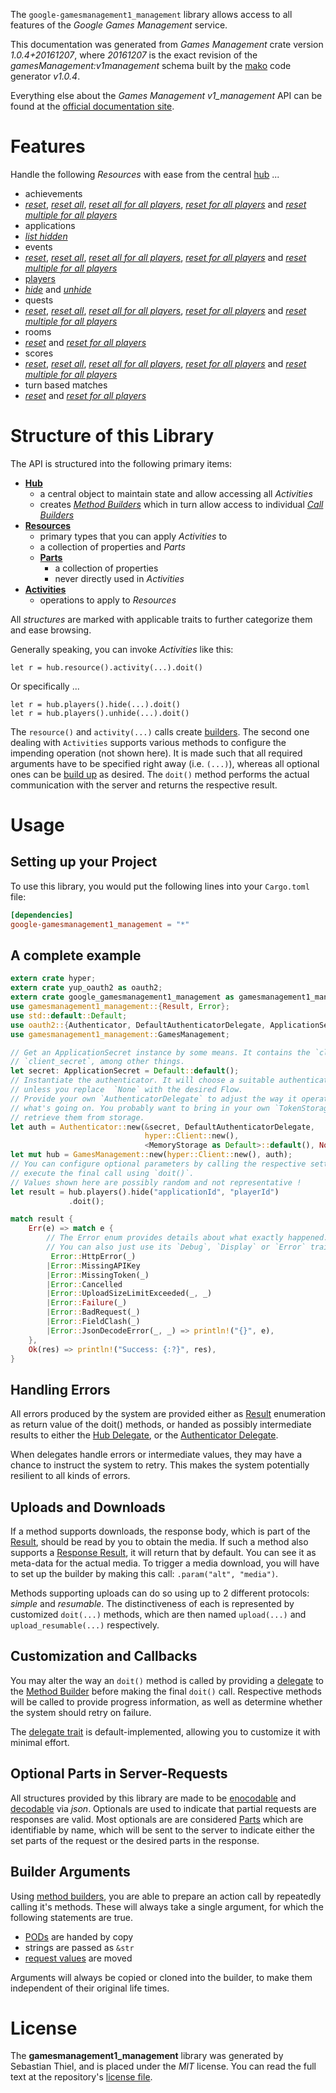 <!---
DO NOT EDIT !
This file was generated automatically from 'src/mako/api/README.md.mako'
DO NOT EDIT !
-->
The `google-gamesmanagement1_management` library allows access to all features of the *Google Games Management* service.

This documentation was generated from *Games Management* crate version *1.0.4+20161207*, where *20161207* is the exact revision of the *gamesManagement:v1management* schema built by the [mako](http://www.makotemplates.org/) code generator *v1.0.4*.

Everything else about the *Games Management* *v1_management* API can be found at the
[official documentation site](https://developers.google.com/games/services).
# Features

Handle the following *Resources* with ease from the central [hub](https://docs.rs/google-gamesmanagement1_management/1.0.4+20161207/google_gamesmanagement1_management/struct.GamesManagement.html) ... 

* achievements
 * [*reset*](https://docs.rs/google-gamesmanagement1_management/1.0.4+20161207/google_gamesmanagement1_management/struct.AchievementResetCall.html), [*reset all*](https://docs.rs/google-gamesmanagement1_management/1.0.4+20161207/google_gamesmanagement1_management/struct.AchievementResetAllCall.html), [*reset all for all players*](https://docs.rs/google-gamesmanagement1_management/1.0.4+20161207/google_gamesmanagement1_management/struct.AchievementResetAllForAllPlayerCall.html), [*reset for all players*](https://docs.rs/google-gamesmanagement1_management/1.0.4+20161207/google_gamesmanagement1_management/struct.AchievementResetForAllPlayerCall.html) and [*reset multiple for all players*](https://docs.rs/google-gamesmanagement1_management/1.0.4+20161207/google_gamesmanagement1_management/struct.AchievementResetMultipleForAllPlayerCall.html)
* applications
 * [*list hidden*](https://docs.rs/google-gamesmanagement1_management/1.0.4+20161207/google_gamesmanagement1_management/struct.ApplicationListHiddenCall.html)
* events
 * [*reset*](https://docs.rs/google-gamesmanagement1_management/1.0.4+20161207/google_gamesmanagement1_management/struct.EventResetCall.html), [*reset all*](https://docs.rs/google-gamesmanagement1_management/1.0.4+20161207/google_gamesmanagement1_management/struct.EventResetAllCall.html), [*reset all for all players*](https://docs.rs/google-gamesmanagement1_management/1.0.4+20161207/google_gamesmanagement1_management/struct.EventResetAllForAllPlayerCall.html), [*reset for all players*](https://docs.rs/google-gamesmanagement1_management/1.0.4+20161207/google_gamesmanagement1_management/struct.EventResetForAllPlayerCall.html) and [*reset multiple for all players*](https://docs.rs/google-gamesmanagement1_management/1.0.4+20161207/google_gamesmanagement1_management/struct.EventResetMultipleForAllPlayerCall.html)
* [players](https://docs.rs/google-gamesmanagement1_management/1.0.4+20161207/google_gamesmanagement1_management/struct.Player.html)
 * [*hide*](https://docs.rs/google-gamesmanagement1_management/1.0.4+20161207/google_gamesmanagement1_management/struct.PlayerHideCall.html) and [*unhide*](https://docs.rs/google-gamesmanagement1_management/1.0.4+20161207/google_gamesmanagement1_management/struct.PlayerUnhideCall.html)
* quests
 * [*reset*](https://docs.rs/google-gamesmanagement1_management/1.0.4+20161207/google_gamesmanagement1_management/struct.QuestResetCall.html), [*reset all*](https://docs.rs/google-gamesmanagement1_management/1.0.4+20161207/google_gamesmanagement1_management/struct.QuestResetAllCall.html), [*reset all for all players*](https://docs.rs/google-gamesmanagement1_management/1.0.4+20161207/google_gamesmanagement1_management/struct.QuestResetAllForAllPlayerCall.html), [*reset for all players*](https://docs.rs/google-gamesmanagement1_management/1.0.4+20161207/google_gamesmanagement1_management/struct.QuestResetForAllPlayerCall.html) and [*reset multiple for all players*](https://docs.rs/google-gamesmanagement1_management/1.0.4+20161207/google_gamesmanagement1_management/struct.QuestResetMultipleForAllPlayerCall.html)
* rooms
 * [*reset*](https://docs.rs/google-gamesmanagement1_management/1.0.4+20161207/google_gamesmanagement1_management/struct.RoomResetCall.html) and [*reset for all players*](https://docs.rs/google-gamesmanagement1_management/1.0.4+20161207/google_gamesmanagement1_management/struct.RoomResetForAllPlayerCall.html)
* scores
 * [*reset*](https://docs.rs/google-gamesmanagement1_management/1.0.4+20161207/google_gamesmanagement1_management/struct.ScoreResetCall.html), [*reset all*](https://docs.rs/google-gamesmanagement1_management/1.0.4+20161207/google_gamesmanagement1_management/struct.ScoreResetAllCall.html), [*reset all for all players*](https://docs.rs/google-gamesmanagement1_management/1.0.4+20161207/google_gamesmanagement1_management/struct.ScoreResetAllForAllPlayerCall.html), [*reset for all players*](https://docs.rs/google-gamesmanagement1_management/1.0.4+20161207/google_gamesmanagement1_management/struct.ScoreResetForAllPlayerCall.html) and [*reset multiple for all players*](https://docs.rs/google-gamesmanagement1_management/1.0.4+20161207/google_gamesmanagement1_management/struct.ScoreResetMultipleForAllPlayerCall.html)
* turn based matches
 * [*reset*](https://docs.rs/google-gamesmanagement1_management/1.0.4+20161207/google_gamesmanagement1_management/struct.TurnBasedMatcheResetCall.html) and [*reset for all players*](https://docs.rs/google-gamesmanagement1_management/1.0.4+20161207/google_gamesmanagement1_management/struct.TurnBasedMatcheResetForAllPlayerCall.html)




# Structure of this Library

The API is structured into the following primary items:

* **[Hub](https://docs.rs/google-gamesmanagement1_management/1.0.4+20161207/google_gamesmanagement1_management/struct.GamesManagement.html)**
    * a central object to maintain state and allow accessing all *Activities*
    * creates [*Method Builders*](https://docs.rs/google-gamesmanagement1_management/1.0.4+20161207/google_gamesmanagement1_management/trait.MethodsBuilder.html) which in turn
      allow access to individual [*Call Builders*](https://docs.rs/google-gamesmanagement1_management/1.0.4+20161207/google_gamesmanagement1_management/trait.CallBuilder.html)
* **[Resources](https://docs.rs/google-gamesmanagement1_management/1.0.4+20161207/google_gamesmanagement1_management/trait.Resource.html)**
    * primary types that you can apply *Activities* to
    * a collection of properties and *Parts*
    * **[Parts](https://docs.rs/google-gamesmanagement1_management/1.0.4+20161207/google_gamesmanagement1_management/trait.Part.html)**
        * a collection of properties
        * never directly used in *Activities*
* **[Activities](https://docs.rs/google-gamesmanagement1_management/1.0.4+20161207/google_gamesmanagement1_management/trait.CallBuilder.html)**
    * operations to apply to *Resources*

All *structures* are marked with applicable traits to further categorize them and ease browsing.

Generally speaking, you can invoke *Activities* like this:

```Rust,ignore
let r = hub.resource().activity(...).doit()
```

Or specifically ...

```ignore
let r = hub.players().hide(...).doit()
let r = hub.players().unhide(...).doit()
```

The `resource()` and `activity(...)` calls create [builders][builder-pattern]. The second one dealing with `Activities` 
supports various methods to configure the impending operation (not shown here). It is made such that all required arguments have to be 
specified right away (i.e. `(...)`), whereas all optional ones can be [build up][builder-pattern] as desired.
The `doit()` method performs the actual communication with the server and returns the respective result.

# Usage

## Setting up your Project

To use this library, you would put the following lines into your `Cargo.toml` file:

```toml
[dependencies]
google-gamesmanagement1_management = "*"
```

## A complete example

```Rust
extern crate hyper;
extern crate yup_oauth2 as oauth2;
extern crate google_gamesmanagement1_management as gamesmanagement1_management;
use gamesmanagement1_management::{Result, Error};
use std::default::Default;
use oauth2::{Authenticator, DefaultAuthenticatorDelegate, ApplicationSecret, MemoryStorage};
use gamesmanagement1_management::GamesManagement;

// Get an ApplicationSecret instance by some means. It contains the `client_id` and 
// `client_secret`, among other things.
let secret: ApplicationSecret = Default::default();
// Instantiate the authenticator. It will choose a suitable authentication flow for you, 
// unless you replace  `None` with the desired Flow.
// Provide your own `AuthenticatorDelegate` to adjust the way it operates and get feedback about 
// what's going on. You probably want to bring in your own `TokenStorage` to persist tokens and
// retrieve them from storage.
let auth = Authenticator::new(&secret, DefaultAuthenticatorDelegate,
                              hyper::Client::new(),
                              <MemoryStorage as Default>::default(), None);
let mut hub = GamesManagement::new(hyper::Client::new(), auth);
// You can configure optional parameters by calling the respective setters at will, and
// execute the final call using `doit()`.
// Values shown here are possibly random and not representative !
let result = hub.players().hide("applicationId", "playerId")
             .doit();

match result {
    Err(e) => match e {
        // The Error enum provides details about what exactly happened.
        // You can also just use its `Debug`, `Display` or `Error` traits
         Error::HttpError(_)
        |Error::MissingAPIKey
        |Error::MissingToken(_)
        |Error::Cancelled
        |Error::UploadSizeLimitExceeded(_, _)
        |Error::Failure(_)
        |Error::BadRequest(_)
        |Error::FieldClash(_)
        |Error::JsonDecodeError(_, _) => println!("{}", e),
    },
    Ok(res) => println!("Success: {:?}", res),
}

```
## Handling Errors

All errors produced by the system are provided either as [Result](https://docs.rs/google-gamesmanagement1_management/1.0.4+20161207/google_gamesmanagement1_management/enum.Result.html) enumeration as return value of 
the doit() methods, or handed as possibly intermediate results to either the 
[Hub Delegate](https://docs.rs/google-gamesmanagement1_management/1.0.4+20161207/google_gamesmanagement1_management/trait.Delegate.html), or the [Authenticator Delegate](https://docs.rs/yup-oauth2/*/yup_oauth2/trait.AuthenticatorDelegate.html).

When delegates handle errors or intermediate values, they may have a chance to instruct the system to retry. This 
makes the system potentially resilient to all kinds of errors.

## Uploads and Downloads
If a method supports downloads, the response body, which is part of the [Result](https://docs.rs/google-gamesmanagement1_management/1.0.4+20161207/google_gamesmanagement1_management/enum.Result.html), should be
read by you to obtain the media.
If such a method also supports a [Response Result](https://docs.rs/google-gamesmanagement1_management/1.0.4+20161207/google_gamesmanagement1_management/trait.ResponseResult.html), it will return that by default.
You can see it as meta-data for the actual media. To trigger a media download, you will have to set up the builder by making
this call: `.param("alt", "media")`.

Methods supporting uploads can do so using up to 2 different protocols: 
*simple* and *resumable*. The distinctiveness of each is represented by customized 
`doit(...)` methods, which are then named `upload(...)` and `upload_resumable(...)` respectively.

## Customization and Callbacks

You may alter the way an `doit()` method is called by providing a [delegate](https://docs.rs/google-gamesmanagement1_management/1.0.4+20161207/google_gamesmanagement1_management/trait.Delegate.html) to the 
[Method Builder](https://docs.rs/google-gamesmanagement1_management/1.0.4+20161207/google_gamesmanagement1_management/trait.CallBuilder.html) before making the final `doit()` call. 
Respective methods will be called to provide progress information, as well as determine whether the system should 
retry on failure.

The [delegate trait](https://docs.rs/google-gamesmanagement1_management/1.0.4+20161207/google_gamesmanagement1_management/trait.Delegate.html) is default-implemented, allowing you to customize it with minimal effort.

## Optional Parts in Server-Requests

All structures provided by this library are made to be [enocodable](https://docs.rs/google-gamesmanagement1_management/1.0.4+20161207/google_gamesmanagement1_management/trait.RequestValue.html) and 
[decodable](https://docs.rs/google-gamesmanagement1_management/1.0.4+20161207/google_gamesmanagement1_management/trait.ResponseResult.html) via *json*. Optionals are used to indicate that partial requests are responses 
are valid.
Most optionals are are considered [Parts](https://docs.rs/google-gamesmanagement1_management/1.0.4+20161207/google_gamesmanagement1_management/trait.Part.html) which are identifiable by name, which will be sent to 
the server to indicate either the set parts of the request or the desired parts in the response.

## Builder Arguments

Using [method builders](https://docs.rs/google-gamesmanagement1_management/1.0.4+20161207/google_gamesmanagement1_management/trait.CallBuilder.html), you are able to prepare an action call by repeatedly calling it's methods.
These will always take a single argument, for which the following statements are true.

* [PODs][wiki-pod] are handed by copy
* strings are passed as `&str`
* [request values](https://docs.rs/google-gamesmanagement1_management/1.0.4+20161207/google_gamesmanagement1_management/trait.RequestValue.html) are moved

Arguments will always be copied or cloned into the builder, to make them independent of their original life times.

[wiki-pod]: http://en.wikipedia.org/wiki/Plain_old_data_structure
[builder-pattern]: http://en.wikipedia.org/wiki/Builder_pattern
[google-go-api]: https://github.com/google/google-api-go-client

# License
The **gamesmanagement1_management** library was generated by Sebastian Thiel, and is placed 
under the *MIT* license.
You can read the full text at the repository's [license file][repo-license].

[repo-license]: https://github.com/Byron/google-apis-rsblob/master/LICENSE.md
